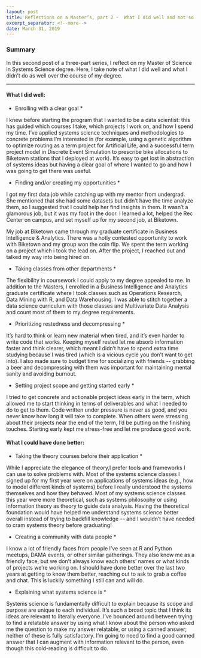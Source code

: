 ```yaml
---
layout: post
title: Reflections on a Master’s, part 2 -  What I did well and not so well
excerpt_separator: <!--more-->
date: March 31, 2019
---
```


### Summary

In this second post of a three-part series, I reflect on my Master of Science in Systems Science degree. Here, I take note of what I did well and what I didn’t do as well over the course of my degree. 


<!--more-->

------

#### What I did well:

* Enrolling with a clear goal *

I knew before starting the program that I wanted to be a data scientist: this has guided which courses I take, which projects I work on, and how I spend my time. I’ve applied systems science techniques and methodologies to concrete problems I’m interested in (for example, using a genetic algorithm to optimize routing as a term project for Artificial Life, and a successful term project model in Discrete Event Simulation to prescribe bike allocations to Biketown stations that I deployed at work). It’s easy to get lost in abstraction of systems ideas but having a clear goal of where I wanted to go and how I was going to get there was useful.

* Finding and/or creating my opportunities *

I got my first data job while catching up with my mentor from undergrad. She mentioned that she had some datasets but didn’t have the time analyze them, so I suggested that I could help her find insights in them. It wasn’t a glamorous job, but it was my foot in the door. I learned a lot, helped the Rec Center on campus, and set myself up for my second job, at Biketown.

My job at Biketown came through my graduate certificate in Business Intelligence & Analytics. There was a hotly contested opportunity to work with Biketown and my group won the coin flip. We spent the term working on a project which i took the lead on. After the project, I reached out and talked my way into being hired on.

* Taking classes from other departments * 

The flexibility in coursework I could apply to my degree appealed to me. In addition to the Masters, I enrolled in a Business Intelligence and Analytics graduate certificate where I took classes such as Operations Research, Data Mining with R, and Data Warehousing. I was able to stitch together a data science curriculum with those classes and Multivariate Data Analysis and count most of them to my degree requirements. 

* Prioritizing restedness and decompressing *

It’s hard to think or learn new material when tired, and it’s even harder to write code that works. Keeping myself rested let me absorb information faster and think clearer, which meant I didn’t have to spend extra time studying because I was tired (which is a vicious cycle you don’t want to get into). I also made sure to budget time for socializing with friends -- grabbing a beer and decompressing with them was important for maintaining mental sanity and avoiding burnout. 

* Setting project scope and getting started early *

I tried to get concrete and actionable project ideas early in the term, which allowed me to start thinking in terms of deliverables and what I needed to do to get to them. Code written under pressure is never as good, and you never know how long it will take to complete. When others were stressing about their projects near the end of the term, I’d be putting on the finishing touches. Starting early kept me stress-free and let me produce good work.  

#### What I could have done better:

* Taking the theory courses before their application *

While I appreciate the elegance of theory,I prefer tools and frameworks I can use to solve problems with. Most of the systems science classes I signed up for my first year were on applications of systems ideas (e.g., how to model different kinds of systems) before I really understood the systems themselves and how they behaved. Most of my systems science classes this year were more theoretical, such as systems philosophy or using information theory as theory to guide data analysis. Having the theoretical foundation would have helped me understand systems science better overall instead of trying to backfill knowledge -- and I wouldn’t have needed to cram systems theory before graduating!

* Creating a community with data people *

I know a lot of friendly faces from people I’ve seen at R and Python meetups, DAMA events, or other similar gatherings. They also know me as a friendly face, but we don’t always know each others’ names or what kinds of projects we’re working on. I should have done better over the last two years at getting to know them better, reaching out to ask to grab a coffee and chat. This is luckily something I still can and will do.

* Explaining what systems science is *

Systems science is fundamentally difficult to explain because its scope and purpose are unique to each individual. It’s such a broad topic that I think its ideas are relevant to literally everyone. I’ve bounced around between trying to find a relatable answer by using what I know about the person who asked me the question to make my answer relatable, or using a canned answer; neither of these is fully satisfactory. I’m going to need to find a good canned answer that I can augment with information relevant to the person, even though this cold-reading is difficult to do.
